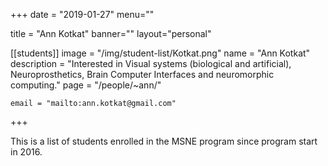 
+++
date = "2019-01-27"
menu=""


title = "Ann Kotkat"
banner=""
layout="personal"

[[students]]
    image = "/img/student-list/Kotkat.png"
    name = "Ann Kotkat"
    description = "Interested in Visual systems (biological and artificial), Neuroprosthetics, Brain Computer Interfaces and neuromorphic computing."
    page = "/people/~ann/"

    email = "mailto:ann.kotkat@gmail.com"


+++

This is a list of students enrolled in the MSNE program since program start in 2016.

